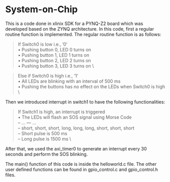 # System-on-Chip

This is a code done in xlinix SDK for a PYNQ-Z2 board which was developed based on the ZYNQ architecture. In this code, first a regular routine function is implemented. The regular routine function is as follows: 

> If Switch0 is low i.e., ’0’ \
  • Pushing button 0, LED 0 turns on \
  • Pushing button 1, LED 1 turns on \
  • Pushing button 2, LED 2 turns on \
  • Pushing button 3, LED 3 turns on \
  
> Else if Switch0 is high i.e., ’1’ \
  • All LEDs are blinking with an interval of 500 ms \
  • Pushing the buttons has no effect on the LEDs when Switch0 is high \
  
Then we introduced interrupt in switch1 to have the following functionalities:

> If Switch1 is high, an interrupt is triggered \
  • The LEDs will flash an SOS signal using Morse Code \
    – ... — ... \
    – short, short, short, long, long, long, short, short, short \
    – Short pulse is 500 ms \
    – Long pulse is 1500 ms \
    
After that, we used the axi_timer0 to generate an interrupt every 30 seconds and perform the SOS blinking.

The main() function of this code is inside the helloworld.c file.
The other user defined functions can be found in gpio_control.c and gpio_control.h files. 
